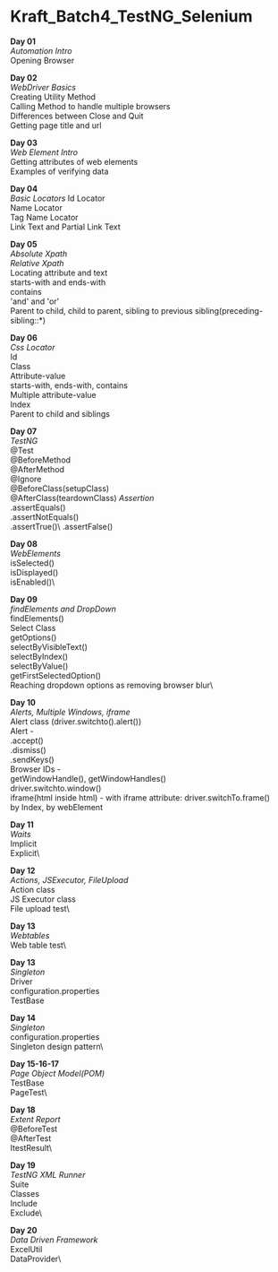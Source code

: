 # Kraft_Batch4_TestNG_Selenium

<b>Day 01</b>\
<i>Automation Intro</i>\
Opening Browser

<b>Day 02</b>\
<i>WebDriver Basics</i>\
Creating Utility Method\
Calling Method to handle multiple browsers\
Differences between Close and Quit\
Getting page title and url

<b>Day 03</b>\
<i>Web Element Intro</i>\
Getting attributes of web elements\
Examples of verifying data

<b>Day 04</b>\
<i>Basic Locators</i>
Id Locator\
Name Locator\
Tag Name Locator\
Link Text and Partial Link Text

<b>Day 05</b>\
<i>Absolute Xpath</i>\
<i>Relative Xpath</i>\
  Locating attribute and text\
  starts-with and ends-with\
  contains\
  'and' and 'or'\
  Parent to child, child to parent, sibling to previous sibling(preceding-sibling::*)
  
<b>Day 06</b>\
<i>Css Locator</i>\
  Id\
  Class\
  Attribute-value\
  starts-with, ends-with, contains\
  Multiple attribute-value\
  Index\
  Parent to child and siblings
  
  
<b>Day 07</b>\
<i>TestNG</i>\
  @Test\
  @BeforeMethod\
  @AfterMethod\
  @Ignore\
  @BeforeClass(setupClass)\
  @AfterClass(teardownClass)
<i>Assertion</i>\
   .assertEquals()\
   .assertNotEquals()\
   .assertTrue()\\
   .assertFalse()

   <b>Day 08</b>\
<i>WebElements</i>\
  isSelected()\
  isDisplayed()\
  isEnabled()\

  <b>Day 09</b>\
<i>findElements and DropDown</i>\
  findElements()\
  Select Class\
  getOptions()\
  selectByVisibleText()\
  selectByIndex()\
  selectByValue()\
  getFirstSelectedOption()\
  Reaching dropdown options as removing browser blur\

  <b>Day 10</b>\
<i>Alerts, Multiple Windows, iframe</i>\
  Alert class (driver.switchto().alert())\
  Alert -\
  .accept()\
  .dismiss()\
  .sendKeys()\
  Browser IDs -\
  getWindowHandle(), getWindowHandles()\
  driver.switchto.window()\
  iframe(html inside html) -
  with iframe attribute: driver.switchTo.frame()\
  by Index, by webElement

  <b>Day 11</b>\
<i>Waits</i>\
  Implicit\
  Explicit\

  <b>Day 12</b>\
<i>Actions, JSExecutor, FileUpload</i>\
  Action class\
  JS Executor class\
  File upload test\

  <b>Day 13</b>\
<i>Webtables</i>\
  Web table test\

  <b>Day 13</b>\
<i>Singleton</i>\
  Driver\
  configuration.properties\
  TestBase

  <b>Day 14</b>\
<i>Singleton</i>\
  configuration.properties\
  Singleton design pattern\

  <b>Day 15-16-17</b>\
<i>Page Object Model(POM)</i>\
    TestBase\
    PageTest\

  <b>Day 18</b>\
<i>Extent Report</i>\
  @BeforeTest\
  @AfterTest\
  ItestResult\

  <b>Day 19</b>\
<i>TestNG XML Runner</i>\
  Suite\
  Classes\
  Include\
  Exclude\

  <b>Day 20</b>\
<i>Data Driven Framework</i>\
  ExcelUtil\
  DataProvider\
  

  

  

  
  
